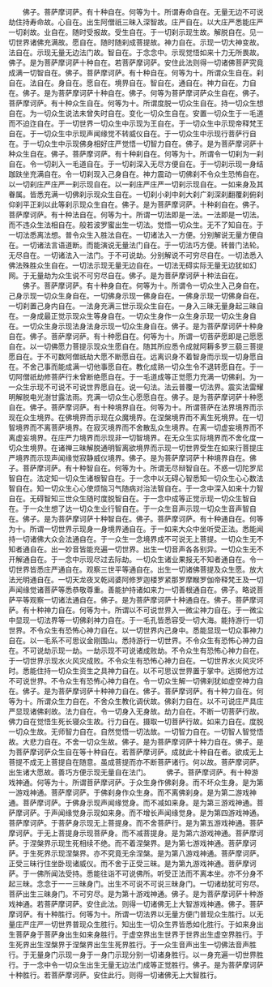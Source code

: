 <!-- { "loadSidebar": true } -->
　　佛子。菩萨摩诃萨。有十种自在。何等为十。所谓寿命自在。无量无边不可说劫住持寿命故。心自在。出生阿僧祇三昧入深智故。庄严自在。以大庄严悉能庄严一切刹故。业自在。随时受报故。受生自在。于一切刹示现生故。解脱自在。见一切世界诸佛充满故。愿自在。随时随刹成菩提故。神力自在。示现一切大神变故。法自在。示现无量无边法门故。智自在。于念念中。示现觉悟如来十力无所畏故。佛子。是为菩萨摩诃萨十种自在。若菩萨摩诃萨。安住此法则得一切诸佛菩萨究竟成满一切智自在。佛子。菩萨摩诃萨。有十种自在。何等为十。所谓众生自在。刹自在。法自在。身自在。愿自在。境界自在。智自在。通自在。神力自在。力自在。佛子。是为菩萨摩诃萨十种自在。佛子。何等为菩萨摩诃萨众生自在。佛子。菩萨摩诃萨。有十种众生自在。何等为十。所谓度脱一切众生自在。持一切众生想自在。为一切众生说法未曾失时自在。变化一切众生自在。安置一切众生于一毛道而不迫迮自在。于一切世界一切众生中示现为王自在。于一切众生中示现帝释梵王自在。于一切众生中示现声闻缘觉不转威仪自在。于一切众生中示现行菩萨行自在。于一切众生中示现佛身相好庄严觉悟一切智力自在。佛子。是为菩萨摩诃萨十种众生自在。佛子。菩萨摩诃萨。有十种刹自在。何等为十。所谓令一切刹为一刹自在。令一切刹入一毛道自在。于一切刹深入无尽方便自在。于一切刹示现一身结跏趺坐充满自在。令一切刹现入己身自在。神力震动一切佛刹不令众生恐怖自在。以一切刹庄严庄严一刹示现自在。以一刹庄严庄严一切刹示现自在。一如来身及其眷属。皆悉充满一切佛刹示现众生自在。一切刹小刹中刹大刹广刹深刹翻覆刹俯刹仰刹平正刹以此等刹示现众生自在。佛子。是为菩萨摩诃萨。十种刹自在。佛子。菩萨摩诃萨。有十种法自在。何等为十。所谓一切法即是一法。一法即是一切法。而不违众生法相自在。般若波罗蜜出生一切法。觉悟一切众生。无不了知自在。于一切法悉离法想。普令众生入胜法自在。一切诸法入一方便。分别解说无量方便自在。一切诸法言语道断。而能演说无量法门自在。于一切法巧方便。转普门法轮。无尽自在。一切诸法入一法门。于不可说劫。分别解说不可穷尽自在。一切法悉入佛法殊胜众生自在。一切法示现无量无边自在。一切法无碍实际无量无边犹如幻网。于无量劫为众生说不可穷尽自在。佛子。是为菩萨摩诃萨十种法自在。
　　佛子。菩萨摩诃萨。有十种身自在。何等为十。所谓令一切众生入己身自在。己身示现一切众生身自在。一切佛身示现一佛身自在。一佛身示现一切佛身自在。一切刹置己身内自在。一法身充满三世示现众生自在。一身入三昧无量身起三昧自在。一身成最正觉示现众生等身自在。一切众生身作一众生身示现一切众生身自在。一切众生身示现法身法身示现一切众生身自在。佛子。是为菩萨摩诃萨十种身自在。佛子。菩萨摩诃萨。有十种愿自在。何等为十。所谓一切菩萨愿即是己愿愿自在。以一切佛愿力菩提示现众生愿自在。随其所应悉令成就阿耨多罗三藐三菩提愿自在。于不可数阿僧祇劫大愿不断愿自在。远离识身不着智身而示现一切身愿自在。不舍己事而能成满一切他事愿自在。教化成熟一切众生令不退转愿自在。于一切阿僧祇劫修菩萨行未曾断绝愿自在。于一毛道成等正觉愿力充满一切佛刹。为一一众生示现不可说不可说世界愿自在。说一句法。法云普覆一切法界。震实法雷耀明解脱电光澍甘露法雨。充满一切众生心愿愿自在。佛子。是为菩萨摩诃萨十种愿自在。佛子。菩萨摩诃萨。有十种境界自在。何等为十。所谓菩萨在法界境界而示现在众生境界。在佛境界而示现在众魔境界。在涅槃境界而不离生死境界。在一切智境界而不离菩萨境界。在寂灭境界而不舍散乱众生境界。在离一切虚妄境界而不离虚妄境界。在庄严力境界而示现非一切智境界。在无众生实际境界而不舍化度一切众生境界。在诸禅三昧解脱通明智离欲境界而示现一切世界受生在如来行菩提庄严境界而示现声闻缘觉寂静威仪境界。佛子。是为菩萨摩诃萨十种境界自在。佛子。菩萨摩诃萨。有十种智自在。何等为十。所谓无尽辩智自在。不惑一切陀罗尼智自在。法定知一切众生诸根智自在。于一念中以无碍心智悉知一切众生心心数法智自在。知一切众生心心使烦恼习气随病对治法智自在。于一念中深入如来十力智自在。无碍智知三世众生随时度脱智自在。于一念中成等正觉示现一切众生智自在。于一众生想了达一切众生业行智自在。于一众生音声示现一切众生音声智自在。佛子。是为菩萨摩诃萨十种智自在。佛子。菩萨摩诃萨。有十种通自在。何等为十。所谓一切世界示现身一身境界通自在。于一如来大众中坐听受正法。悉能闻持一切诸佛大众会法通自在。于一众生一念境界成不可说无上菩提。一切众生无不知者通自在。出一妙音皆能充遍一切世界。出生一切音声各各别异。一切众生无不开解通自在。于一念中示现尽过去际劫。一切众生诸业果报无不知者通自在。令一切世界皆悉庄严通自在。观察三世平等通自在。出生一切诸佛菩提及众生愿。放大法光明通自在。一切天龙夜叉乾闼婆阿修罗迦楼罗紧那罗摩睺罗伽帝释梵王及一切声闻缘觉诸菩萨等悉恭敬尊重。善能护持诸如来力一切善根通自在。佛子。略说菩萨平等观察一切诸法通自在。佛子。是为菩萨摩诃萨十种通自在。佛子。菩萨摩诃萨。有十种神力自在。何等为十。所谓以不可说世界入一微尘神力自在。于一微尘中显现一切法界等一切佛刹神力自在。于一毛孔皆悉容受一切大海。能持游行一切世界。不令众生有恐怖心神力自在。以一切世界内己身中。悉能显现一切众事神力自在。以一毛系不可思议金刚围山。悉持游行一切世界。不令众生有恐怖心神力自在。不可说劫示现一劫。一劫示现不可说诸成败劫。不令众生有恐怖心神力自在。于一切世界示现水火风灾成败。不令众生有恐怖心神力自在。一切世界水火风灾坏时。悉能住持一切众生资生之具神力自在。以不可思议世界置于掌中。远掷他方过不可说世界。不令众生有恐怖心神力自在。令一切众生解一切佛刹犹如虚空神力自在。佛子。是为菩萨摩诃萨十种神力自在。佛子。菩萨摩诃萨。有十种力自在。何等为十。所谓众生力自在。不舍众生教化调伏故。佛刹力自在。以不可说庄严具庄严显现诸佛刹故。法力自在。令一切身入无身故。劫力自在。不断一切菩萨行故。佛力自在觉悟生死长寝众生故。行力自在。摄取一切菩萨行故。如来力自在。度脱一切众生故。无师智力自在。自然觉悟一切法故。一切智力自在。一切智人智觉悟故。大悲力自在。不舍一切众生故。佛子。是为菩萨摩诃萨十种力自在。佛子。是为菩萨摩诃萨众生自在等十种自在。若菩萨摩诃萨。成就此十种自在者。欲成无上菩提不成无上菩提自在随意。虽成菩提而亦不断菩萨诸行。何以故。菩萨摩诃萨。出生诸大愿故。善巧方便示现无量自在法门。
　　佛子。菩萨摩诃萨。有十种游戏神通。何等为十。所谓菩萨摩诃萨。于众生身作佛刹身。而不坏众生身。是为第一游戏神通。菩萨摩诃萨。于佛刹身作众生身。而不离佛刹身。是为第二游戏神通。菩萨摩诃萨。于佛身示现声闻缘觉身。而不减如来身。是为第三游戏神通。菩萨摩诃萨。于声闻缘觉身示现如来身。而不增长声闻缘觉身。是为第四游戏神通。菩萨摩诃萨。于菩萨身示现无上菩提身。而不舍菩萨行。是为第五游戏神通。菩萨摩诃萨。于无上菩提身示现菩萨身。而不减菩提身。是为第六游戏神通。菩萨摩诃萨。于涅槃界示现生死相续不绝。而不着涅槃界。是为第七游戏神通。菩萨摩诃萨。于生死界示现涅槃界。亦不究竟无余涅槃。是为第八游戏神通。菩萨摩诃萨。正受三昧行住坐卧现诸威仪。而不舍于正受三昧。是为第九游戏神通。菩萨摩诃萨。于一佛所闻法受持。悉能往诣不可说佛所。听受正法而不离本坐。亦不分身不起三昧。念念于一一三昧身门。出生不可说不可说三昧身门。一切诸劫犹可穷尽。菩萨出生三昧身门。不可穷尽。是为第十游戏神通。佛子。是为菩萨摩诃萨十种游戏神通。若菩萨摩诃萨。安住此法。则得一切诸佛无上大智游戏神通。佛子。菩萨摩诃萨。有十种胜行。何等为十。所谓一切法界以无量方便门普现众生胜行。以无量庄严庄严一切世界普现众生胜行。知出生一切众生界皆悉如化胜行。于如来身出生菩萨身于菩萨身出生如来身胜行。于虚空界出生世界于世界出生虚空界胜行。于生死界出生涅槃界于涅槃界出生生死界胜行。于一众生音声出生一切佛法音声胜行。于无量身门示现一身于一身门示现分别一切诸身胜行。以一身充遍一切世界胜行。于一念中令一切众生出生无量无边法门成等正觉胜行。佛子。是为菩萨摩诃萨十种胜行。若菩萨摩诃萨。安住此行。则得一切诸佛无上大智胜行。
